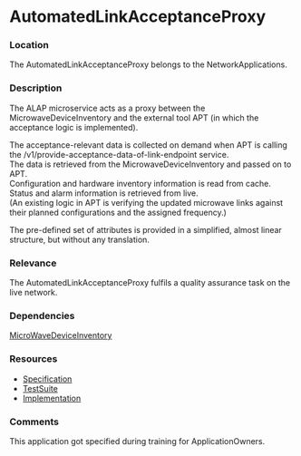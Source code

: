 # AutomatedLinkAcceptanceProxy

### Location
The AutomatedLinkAcceptanceProxy belongs to the NetworkApplications.

### Description
The ALAP microservice acts as a proxy between the MicrowaveDeviceInventory and the external tool APT (in which the acceptance logic is implemented).

The acceptance-relevant data is collected on demand when APT is calling the /v1/provide-acceptance-data-of-link-endpoint service.  
The data is retrieved from the MicrowaveDeviceInventory and passed on to APT.  
Configuration and hardware inventory information is read from cache.  
Status and alarm information is retrieved from live.  
(An existing logic in APT is verifying the updated microwave links against their planned configurations and the assigned frequency.)

The pre-defined set of attributes is provided in a simplified, almost linear structure, but without any translation.

### Relevance
The AutomatedLinkAcceptanceProxy fulfils a quality assurance task on the live network.

### Dependencies
 [MicroWaveDeviceInventory](https://github.com/openBackhaul/MicroWaveDeviceInventory)

### Resources
- [Specification](./spec/)
- [TestSuite](./testing/)
- [Implementation](./server/)

### Comments
This application got specified during training for ApplicationOwners.
